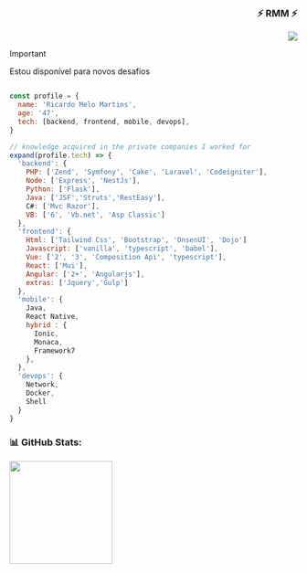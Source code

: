 
<div align="right">

### ⚡ RMM ⚡

<a href="https://www.linkedin.com/in/ricardo-melo-martins" target="_blank"><img loading="lazy" src="https://img.shields.io/badge/-LinkedIn-%230077B5?style=for-the-badge&logo=linkedin&logoColor=white" target="_blank"></a>   

</div>

> [!IMPORTANT]  
> Estou disponível para novos desafios


``` javascript

const profile = {
  name: 'Ricardo Melo Martins',
  age: '47',
  tech: [backend, frontend, mobile, devops],
}

// knowledge acquired in the private companies I worked for
expand(profile.tech) => {
  'backend': {
    PHP: ['Zend', 'Symfony', 'Cake', 'Laravel', 'Codeigniter'],
    Node: ['Express', 'NestJs'],
    Python: ['Flask'],
    Java: ['JSF','Struts','RestEasy'],
    C#: ['Mvc Razor'],
    VB: ['6', 'Vb.net', 'Asp Classic']
  },
  'frontend': {
    Html: ['Tailwind Css', 'Bootstrap', 'OnsenUI', 'Dojo']
    Javascript: ['vanilla', 'typescript', 'babel'],
    Vue: ['2', '3', 'Composition Api', 'typescript'],
    React: ['Mui'],
    Angular: ['2+', 'Angularjs'],
    extras: ['Jquery','Gulp']
  },
  'mobile': {
    Java,
    React Native,
    hybrid : {
      Ionic,
      Monaca,
      Framework7
    },
  },
  'devops': {
    Network,
    Docker,
    Shell
  }
}

```

### 📊 GitHub Stats:

<div>
  <a href="https://github.com/ricardo-melo-martins">
    <img loading="lazy" height="180em" src="https://github-readme-stats.vercel.app/api/top-langs/?username=ricardo-melo-martins&layout=compact&hide_border=true&title_color=00bfbf&text_color=00bfbf&bg_color=0d1117&langs_count=10&locale=pt-br" />
  </a>
</div>
